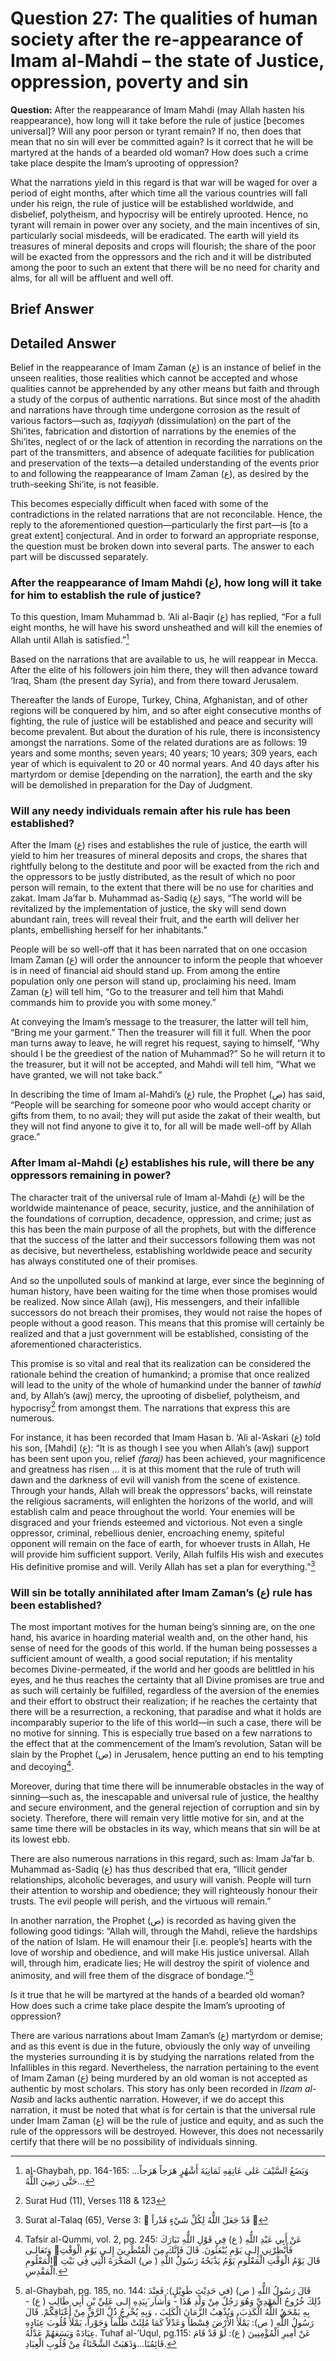 Question 27: The qualities of human society after the re-appearance of Imam al-Mahdi – the state of Justice, oppression, poverty and sin
========================================================================================================================================

**Question:** After the reappearance of Imam Mahdi (may Allah hasten his
reappearance), how long will it take before the rule of justice [becomes
universal]? Will any poor person or tyrant remain? If no, then does that
mean that no sin will ever be committed again? Is it correct that he
will be martyred at the hands of a bearded old woman? How does such a
crime take place despite the Imam’s uprooting of oppression?

What the narrations yield in this regard is that war will be waged for
over a period of eight months, after which time all the various
countries will fall under his reign, the rule of justice will be
established worldwide, and disbelief, polytheism, and hypocrisy will be
entirely uprooted. Hence, no tyrant will remain in power over any
society, and the main incentives of sin, particularly social misdeeds,
will be eradicated. The earth will yield its treasures of mineral
deposits and crops will flourish; the share of the poor will be exacted
from the oppressors and the rich and it will be distributed among the
poor to such an extent that there will be no need for charity and alms,
for all will be affluent and well off.

Brief Answer
------------

Detailed Answer
---------------

Belief in the reappearance of Imam Zaman (ع) is an instance of belief in
the unseen realities, those realities which cannot be accepted and whose
qualities cannot be apprehended by any other means but faith and through
a study of the corpus of authentic narrations. But since most of the
ahadith and narrations have through time undergone corrosion as the
result of various factors—such as, *taqiyyah* (dissimulation) on the
part of the Shi’ites, fabrication and distortion of narrations by the
enemies of the Shi’ites, neglect of or the lack of attention in
recording the narrations on the part of the transmitters, and absence of
adequate facilities for publication and preservation of the texts—a
detailed understanding of the events prior to and following the
reappearance of Imam Zaman (ع), as desired by the truth-seeking Shi’ite,
is not feasible.

This becomes especially difficult when faced with some of the
contradictions in the related narrations that are not reconcilable.
Hence, the reply to the aforementioned question—particularly the first
part—is [to a great extent] conjectural. And in order to forward an
appropriate response, the question must be broken down into several
parts. The answer to each part will be discussed separately.

### After the reappearance of Imam Mahdi (ع), how long will it take for him to establish the rule of justice?

To this question, Imam Muhammad b. ‘Ali al-Baqir (ع) has replied, “For a
full eight months, he will have his sword unsheathed and will kill the
enemies of Allah until Allah is satisfied.”[^1]

Based on the narrations that are available to us, he will reappear in
Mecca. After the elite of his followers join him there, they will then
advance toward ‘Iraq, Sham (the present day Syria), and from there
toward Jerusalem.

Thereafter the lands of Europe, Turkey, China, Afghanistan, and of other
regions will be conquered by him, and so after eight consecutive months
of fighting, the rule of justice will be established and peace and
security will become prevalent. But about the duration of his rule,
there is inconsistency amongst the narrations. Some of the related
durations are as follows: 19 years and some months; seven years; 40
years; 10 years; 309 years, each year of which is equivalent to 20 or 40
normal years. And 40 days after his martyrdom or demise [depending on
the narration], the earth and the sky will be demolished in preparation
for the Day of Judgment.

### Will any needy individuals remain after his rule has been established?

After the Imam (ع) rises and establishes the rule of justice, the earth
will yield to him her treasures of mineral deposits and crops, the
shares that rightfully belong to the destitute and poor will be exacted
from the rich and the oppressors to be justly distributed, as the result
of which no poor person will remain, to the extent that there will be no
use for charities and zakat. Imam Ja’far b. Muhammad as-Sadiq (ع) says,
“The world will be revitalized by the implementation of justice, the sky
will send down abundant rain, trees will reveal their fruit, and the
earth will deliver her plants, embellishing herself for her
inhabitants.”

People will be so well-off that it has been narrated that on one
occasion Imam Zaman (ع) will order the announcer to inform the people
that whoever is in need of financial aid should stand up. From among the
entire population only one person will stand up, proclaiming his need.
Imam Zaman (ع) will tell him, “Go to the treasurer and tell him that
Mahdi commands him to provide you with some money.”

At conveying the Imam’s message to the treasurer, the latter will tell
him, “Bring me your garment.” Then the treasurer will fill it full. When
the poor man turns away to leave, he will regret his request, saying to
himself, “Why should I be the greediest of the nation of Muhammad?” So
he will return it to the treasurer, but it will not be accepted, and
Mahdi will tell him, “What we have granted, we will not take back.”

In describing the time of Imam al-Mahdi’s (ع) rule, the Prophet (ص) has
said, “People will be searching for someone poor who would accept
charity or gifts from them, to no avail; they will put aside the zakat
of their wealth, but they will not find anyone to give it to, for all
will be made well-off by Allah grace.”

### After Imam al-Mahdi (ع) establishes his rule, will there be any oppressors remaining in power?

The character trait of the universal rule of Imam al-Mahdi (ع) will be
the worldwide maintenance of peace, security, justice, and the
annihilation of the foundations of corruption, decadence, oppression,
and crime; just as this has been the main purpose of all the prophets,
but with the difference that the success of the latter and their
successors following them was not as decisive, but nevertheless,
establishing worldwide peace and security has always constituted one of
their promises.

And so the unpolluted souls of mankind at large, ever since the
beginning of human history, have been waiting for the time when those
promises would be realized. Now since Allah (awj), His messengers, and
their infallible successors do not breach their promises, they would not
raise the hopes of people without a good reason. This means that this
promise will certainly be realized and that a just government will be
established, consisting of the aforementioned characteristics.

This promise is so vital and real that its realization can be considered
the rationale behind the creation of humankind; a promise that once
realized will lead to the unity of the whole of humankind under the
banner of *tawhid* and, by Allah’s (awj) mercy, the uprooting of
disbelief, polytheism, and hypocrisy[^2] from amongst them. The
narrations that express this are numerous.

For instance, it has been recorded that Imam Hasan b. ‘Ali al-’Askari
(ع) told his son, [Mahdi] (ع): “It is as though I see you when Allah’s
(awj) support has been sent upon you, relief *(faraj)* has been
achieved, your magnificence and greatness has risen … it is at this
moment that the rule of truth will dawn and the darkness of evil will
vanish from the scene of existence. Through your hands, Allah will break
the oppressors’ backs, will reinstate the religious sacraments, will
enlighten the horizons of the world, and will establish calm and peace
throughout the world. Your enemies will be disgraced and your friends
esteemed and victorious. Not even a single oppressor, criminal,
rebellious denier, encroaching enemy, spiteful opponent will remain on
the face of earth, for whoever trusts in Allah, He will provide him
sufficient support. Verily, Allah fulfils His wish and executes His
definitive promise and will. Verily Allah has set a plan for
everything.”[^3]

### Will sin be totally annihilated after Imam Zaman’s (ع) rule has been established?

The most important motives for the human being’s sinning are, on the one
hand, his avarice in hoarding material wealth and, on the other hand,
his sense of need for the goods of this world. If the human being
possesses a sufficient amount of wealth, a good social reputation; if
his mentality becomes Divine-permeated, if the world and her goods are
belittled in his eyes, and he thus reaches the certainty that all Divine
promises are true and as such will certainly be fulfilled, regardless of
the aversion of the enemies and their effort to obstruct their
realization; if he reaches the certainty that there will be a
resurrection, a reckoning, that paradise and what it holds are
incomparably superior to the life of this world—in such a case, there
will be no motive for sinning. This is especially true based on a few
narrations to the effect that at the commencement of the Imam’s
revolution, Satan will be slain by the Prophet (ص) in Jerusalem, hence
putting an end to his tempting and decoying[^4].

Moreover, during that time there will be innumerable obstacles in the
way of sinning—such as, the inescapable and universal rule of justice,
the healthy and secure environment, and the general rejection of
corruption and sin by society. Therefore, there will remain very little
motive for sin, and at the same time there will be obstacles in its way,
which means that sin will be at its lowest ebb.

There are also numerous narrations in this regard, such as: Imam Ja’far
b. Muhammad as-Sadiq (ع) has thus described that era, “Illicit gender
relationships, alcoholic beverages, and usury will vanish. People will
turn their attention to worship and obedience; they will righteously
honour their trusts. The evil people will perish, and the virtuous will
remain.”

In another narration, the Prophet (ص) is recorded as having given the
following good tidings: “Allah will, through the Mahdi, relieve the
hardships of the nation of Islam. He will enamour their [i.e. people’s]
hearts with the love of worship and obedience, and will make His justice
universal. Allah will, through him, eradicate lies; He will destroy the
spirit of violence and animosity, and will free them of the disgrace of
bondage.”[^5]

Is it true that he will be martyred at the hands of a bearded old woman?
How does such a crime take place despite the Imam’s uprooting of
oppression?

There are various narrations about Imam Zaman’s (ع) martyrdom or demise;
and as this event is due in the future, obviously the only way of
unveiling the mysteries surrounding it is by studying the narrations
related from the Infallibles in this regard. Nevertheless, the narration
pertaining to the event of Imam Zaman (ع) being murdered by an old woman
is not accepted as authentic by most scholars. This story has only been
recorded in *Ilzam al-Nasib* and lacks authentic narration. However, if
we do accept this narration, it must be noted that what is for certain
is that the universal rule under Imam Zaman (ع) will be the rule of
justice and equity, and as such the rule of the oppressors will be
destroyed. However, this does not necessarily certify that there will be
no possibility of individuals sinning.

[^1]: al-Ghaybah, pp. 164-165: ...وَيَضَعُ السَّيْفَ عَلى عَاتِقِهِ
ثَمَانِيَةَ أَشْهُرٍ هَرَجاً هَرَجاً حَتَّى رَضِيَ اللٌّهُ...

[^2]: Surat Hud (11), Verses 118 & 123

[^3]: Surat al-Talaq (65), Verse 3:  قَدْ جَعَلَ اللٌّهُ لِكُلِّ شَيْءٍ
قَدْراً 

[^4]: Tafsir al-Qummi, vol. 2, pg. 245: عَنْ أَبِي عَبْدِ اللٌّهِ ( ع)
فِي قَوْلِ اللٌّهِ تَبَارَكَ وَتَعَالـى فَأَنْظِرْنِي إِلـى يَوْمِ
يُبْعَثُونَ. قَالَ فَإِنَّكَ مِنَ الْمُنْظَرِينَ إِلـى يَوْمِ الْوَقْتِ
الْمَعْلُومِ قَالَ يَوْمُ الْوَقْتِ الْمَعْلُومِ يَوْمُ يَذْبَحُهُ
رَسُولُ اللٌّهِ ( ص) الصَخْرَةَ الَّتِي فِي بَيْتِ الْمَقْدِسِ.

[^5]: al-Ghaybah, pg. 185, no. 144: قَالَ رَسُولُ اللٌّهِ ( ص) (في
حَدِيْثٍ طَوِيْلٍ): فَعِنْدَ ذٌلِكَ خُرُوجُ الْمَهْدِيِّ وَهُوَ رَجُلٌ
مِنْ وَلَدِ هٌذَا - وَأَشاَر َبِيَدِهِ إِلـى عَلِيِّ بْنِ أَبِي طَالِبٍ
( ع) - بِهِ يَمْحَقُ اللٌّهُ الْكَذِبَ، وَيُذْهِبُ الزَّمَانَ الْكَلِبَ
، وَبِهِ يُخْرِجُ ذُلَّ الرَّقِّ مِنْ أَعْنَاقِكُمْ. قَالَ رَسُولُ
اللٌّهِ ( ص): يَمْلَأُ الأَرْضَ قِسْطاً وَعَدْلاً كَمَا مُلِئَتْ ظُلْماً
وَجَوْراً، يَمْلَأُ قُلُوبَ عِبَادِهِ عِبَادَةً وَيَسَعَهُمْ عَدْلُهُ.
Tuhaf al-’Uqul, pg.115: عَنْ أَمِيرِ الْمُؤْمِنِينَ ( ع): لَوْ قَدْ
قَامَ قَائِمُنَا...وَذَهَبَتْ الشَّحْنَاءُ مِنْ قُلُوبِ الْعِبَادِ.


